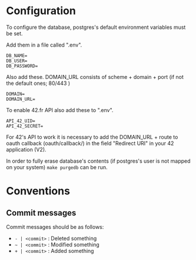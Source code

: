 # Configuration

To configure the database, postgres's default environment variables
must be set.

Add them in a file called ".env".

```
DB_NAME=
DB_USER=
DB_PASSWORD=
```

Also add these. DOMAIN_URL consists of scheme + domain + port (if not the default ones; 80/443 )
```
DOMAIN=
DOMAIN_URL=
```

To enable 42.fr API also add these to ".env".

```
API_42_UID=
API_42_SECRET=
```

For 42's API to work it is necessary to add the DOMAIN_URL + route to oauth callback (oauth/callback/) in the field "Redirect URI" in your 42 application (V2).

In order to fully erase database's contents (if postgres's user is not mapped on your system) `make purgedb` can be run.

# Conventions

## Commit messages

Commit messages should be as follows:

- `- | <commit>` : Deleted something
- `~ | <commit>` : Modified something
- `+ | <commit>` : Added something

<!--

## Code formatters

- ECMAScript: Prettier
- Python: Black

-->
